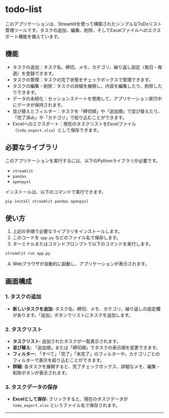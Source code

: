 # todo-list


このアプリケーションは、Streamlitを使って構築されたシンプルなToDoリスト管理ツールです。タスクの追加、編集、削除、そしてExcelファイルへのエクスポート機能を備えています。

## 機能

  * タスクの追加：タスク名、締切、メモ、カテゴリ、繰り返し設定（毎日・毎週）を登録できます。
  * タスクの管理：タスクの完了状態をチェックボックスで管理できます。
  * タスクの編集・削除：タスクの詳細を展開し、内容を編集したり、削除したりできます。
  * データの永続化：セッションステートを使用して、アプリケーション実行中にデータが保持されます。
  * 並び替えとフィルター：タスクを「締切順」や「追加順」で並び替えたり、「完了済み」や「カテゴリ」で絞り込むことができます。
  * Excelへのエクスポート：現在のタスクリストをExcelファイル（`todo_export.xlsx`）として保存できます。

## 必要なライブラリ

このアプリケーションを実行するには、以下のPythonライブラリが必要です。

  * `streamlit`
  * `pandas`
  * `openpyxl`

インストールは、以下のコマンドで実行できます。

```bash
pip install streamlit pandas openpyxl
```

## 使い方

1.  上記の手順で必要なライブラリをインストールします。
2.  このコードを `app.py` などのファイル名で保存します。
3.  ターミナルまたはコマンドプロンプトで以下のコマンドを実行します。

<!-- end list -->

```bash
streamlit run app.py
```

4.  Webブラウザが自動的に起動し、アプリケーションが表示されます。

## 画面構成

### 1\. タスクの追加

  * **新しいタスクを追加:** タスク名、締切、メモ、カテゴリ、繰り返しの設定欄があります。「追加」ボタンでリストにタスクを追加します。

### 2\. タスクリスト

  * **タスクリスト:** 追加されたタスクが一覧表示されます。
  * **並び替え:** 「追加順」または「締切順」でタスクの表示順を変更できます。
  * **フィルター:** 「すべて」「完了」「未完了」のフィルターや、カテゴリごとのフィルターで表示を絞り込むことができます。
  * **詳細:** 各タスクを展開すると、完了チェックボックス、詳細なメモ、編集・削除ボタンが表示されます。

### 3\. タスクデータの保存

  * **Excelとして保存:** クリックすると、現在のタスクデータが `todo_export.xlsx` というファイル名で保存されます。

-----

